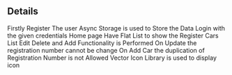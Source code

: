 ## Details
Firstly Register The user Async Storage is used to Store the Data
Login with the given credentials
Home page Have Flat List to show the Register Cars List
Edit Delete and Add Functionality is Performed 
On Update the registration number cannot be change
On Add Car the duplication of Registration Number is not Allowed
Vector Icon Library is used to display icon
